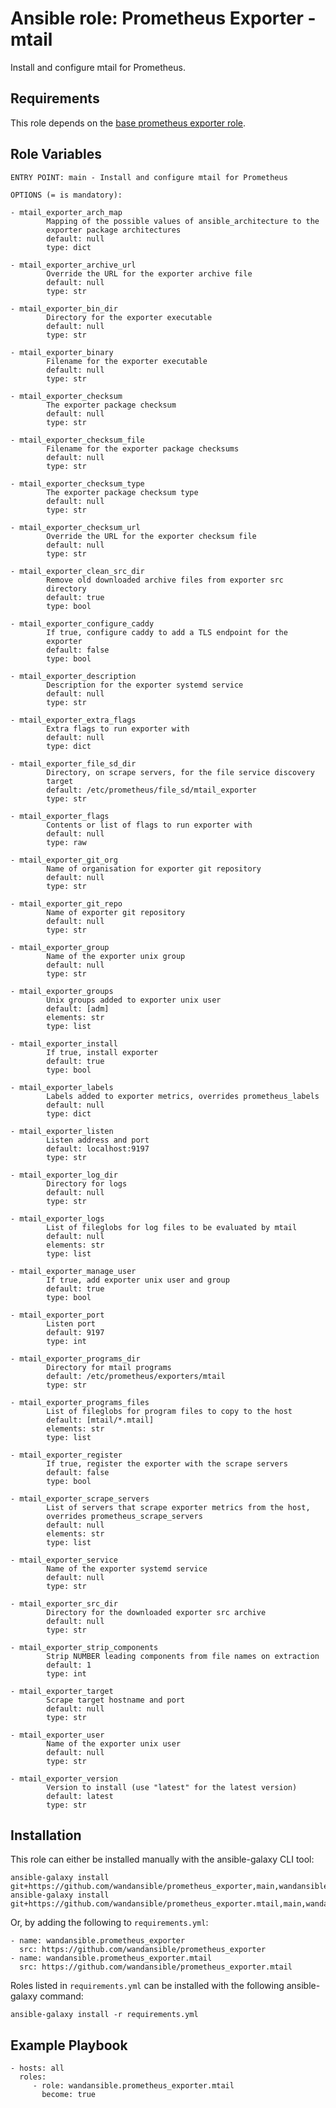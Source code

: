 Ansible role: Prometheus Exporter - mtail
=========================================

Install and configure mtail for Prometheus.

Requirements
------------

This role depends on the [base prometheus exporter role](https://github.com/wandansible/prometheus_exporter).


Role Variables
--------------

```
ENTRY POINT: main - Install and configure mtail for Prometheus

OPTIONS (= is mandatory):

- mtail_exporter_arch_map
        Mapping of the possible values of ansible_architecture to the
        exporter package architectures
        default: null
        type: dict

- mtail_exporter_archive_url
        Override the URL for the exporter archive file
        default: null
        type: str

- mtail_exporter_bin_dir
        Directory for the exporter executable
        default: null
        type: str

- mtail_exporter_binary
        Filename for the exporter executable
        default: null
        type: str

- mtail_exporter_checksum
        The exporter package checksum
        default: null
        type: str

- mtail_exporter_checksum_file
        Filename for the exporter package checksums
        default: null
        type: str

- mtail_exporter_checksum_type
        The exporter package checksum type
        default: null
        type: str

- mtail_exporter_checksum_url
        Override the URL for the exporter checksum file
        default: null
        type: str

- mtail_exporter_clean_src_dir
        Remove old downloaded archive files from exporter src
        directory
        default: true
        type: bool

- mtail_exporter_configure_caddy
        If true, configure caddy to add a TLS endpoint for the
        exporter
        default: false
        type: bool

- mtail_exporter_description
        Description for the exporter systemd service
        default: null
        type: str

- mtail_exporter_extra_flags
        Extra flags to run exporter with
        default: null
        type: dict

- mtail_exporter_file_sd_dir
        Directory, on scrape servers, for the file service discovery
        target
        default: /etc/prometheus/file_sd/mtail_exporter
        type: str

- mtail_exporter_flags
        Contents or list of flags to run exporter with
        default: null
        type: raw

- mtail_exporter_git_org
        Name of organisation for exporter git repository
        default: null
        type: str

- mtail_exporter_git_repo
        Name of exporter git repository
        default: null
        type: str

- mtail_exporter_group
        Name of the exporter unix group
        default: null
        type: str

- mtail_exporter_groups
        Unix groups added to exporter unix user
        default: [adm]
        elements: str
        type: list

- mtail_exporter_install
        If true, install exporter
        default: true
        type: bool

- mtail_exporter_labels
        Labels added to exporter metrics, overrides prometheus_labels
        default: null
        type: dict

- mtail_exporter_listen
        Listen address and port
        default: localhost:9197
        type: str

- mtail_exporter_log_dir
        Directory for logs
        default: null
        type: str

- mtail_exporter_logs
        List of fileglobs for log files to be evaluated by mtail
        default: null
        elements: str
        type: list

- mtail_exporter_manage_user
        If true, add exporter unix user and group
        default: true
        type: bool

- mtail_exporter_port
        Listen port
        default: 9197
        type: int

- mtail_exporter_programs_dir
        Directory for mtail programs
        default: /etc/prometheus/exporters/mtail
        type: str

- mtail_exporter_programs_files
        List of fileglobs for program files to copy to the host
        default: [mtail/*.mtail]
        elements: str
        type: list

- mtail_exporter_register
        If true, register the exporter with the scrape servers
        default: false
        type: bool

- mtail_exporter_scrape_servers
        List of servers that scrape exporter metrics from the host,
        overrides prometheus_scrape_servers
        default: null
        elements: str
        type: list

- mtail_exporter_service
        Name of the exporter systemd service
        default: null
        type: str

- mtail_exporter_src_dir
        Directory for the downloaded exporter src archive
        default: null
        type: str

- mtail_exporter_strip_components
        Strip NUMBER leading components from file names on extraction
        default: 1
        type: int

- mtail_exporter_target
        Scrape target hostname and port
        default: null
        type: str

- mtail_exporter_user
        Name of the exporter unix user
        default: null
        type: str

- mtail_exporter_version
        Version to install (use "latest" for the latest version)
        default: latest
        type: str
```

Installation
------------

This role can either be installed manually with the ansible-galaxy CLI tool:

    ansible-galaxy install git+https://github.com/wandansible/prometheus_exporter,main,wandansible.prometheus_exporter
    ansible-galaxy install git+https://github.com/wandansible/prometheus_exporter.mtail,main,wandansible.prometheus_exporter.mtail
     
Or, by adding the following to `requirements.yml`:

    - name: wandansible.prometheus_exporter
      src: https://github.com/wandansible/prometheus_exporter
    - name: wandansible.prometheus_exporter.mtail
      src: https://github.com/wandansible/prometheus_exporter.mtail

Roles listed in `requirements.yml` can be installed with the following ansible-galaxy command:

    ansible-galaxy install -r requirements.yml

Example Playbook
----------------

    - hosts: all
      roles:
         - role: wandansible.prometheus_exporter.mtail
           become: true
